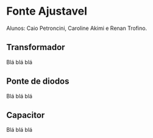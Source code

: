 # Fonte Ajustavel
Alunos: Caio Petroncini, Caroline Akimi e Renan Trofino.
## Transformador
Blá blá blá
## Ponte de diodos
Blá blá blá
## Capacitor
Blá blá blá

